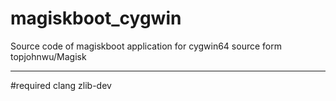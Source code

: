 # magiskboot_cygwin
Source code of magiskboot application for cygwin64 source form topjohnwu/Magisk
***
#required
clang
zlib-dev
